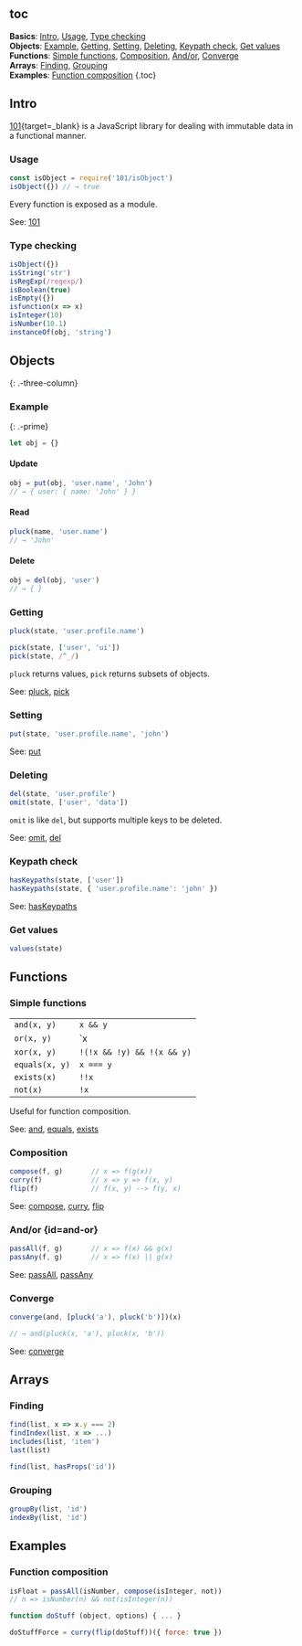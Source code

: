 ## toc

**Basics**: [Intro](#intro), [Usage](#usage), [Type checking](#type-checking)<br>
**Objects**: [Example](#example), [Getting](#getting), [Setting](#setting), [Deleting](#deleting), [Keypath check](#keypath-check), [Get values](#get-values)<br>
**Functions**: [Simple functions](#simple-functions), [Composition](#composition), [And/or](#and-or), [Converge](#converge)<br>
**Arrays**: [Finding](#finding), [Grouping](#grouping)<br>
**Examples**: [Function composition](#function-composition)
{.toc}

## Intro

[101](https://www.npmjs.com/package/101){target=_blank} is a JavaScript library for dealing with immutable data in a functional manner.

### Usage

```js
const isObject = require('101/isObject')
isObject({}) // → true
```

Every function is exposed as a module.

See: [101](https://github.com/tjmehta/101)

### Type checking

```js
isObject({})
isString('str')
isRegExp(/regexp/)
isBoolean(true)
isEmpty({})
isfunction(x => x)
isInteger(10)
isNumber(10.1)
instanceOf(obj, 'string')
```

## Objects
{: .-three-column}

### Example
{: .-prime}

```js
let obj = {}
```

#### Update

```js
obj = put(obj, 'user.name', 'John')
// → { user: { name: 'John' } }
```

#### Read

```js
pluck(name, 'user.name')
// → 'John'
```

#### Delete

```js
obj = del(obj, 'user')
// → { }
```

### Getting

```js
pluck(state, 'user.profile.name')
```

```js
pick(state, ['user', 'ui'])
pick(state, /^_/)
```

`pluck` returns values, `pick` returns subsets of objects.

See:
[pluck](https://github.com/tjmehta/101#pluck),
[pick](https://github.com/tjmehta/101#pick)

### Setting

```js
put(state, 'user.profile.name', 'john')
```

See:
[put](https://github.com/tjmehta/101#put)

### Deleting

```js
del(state, 'user.profile')
omit(state, ['user', 'data'])
```

`omit` is like `del`, but supports multiple keys to be deleted.

See:
[omit](https://github.com/tjmehta/101#omit),
[del](https://github.com/tjmehta/101#del)

### Keypath check

```js
hasKeypaths(state, ['user'])
hasKeypaths(state, { 'user.profile.name': 'john' })
```

See:
[hasKeypaths](https://github.com/tjmehta/101#haskeypaths)

### Get values

```js
values(state)
```

## Functions

### Simple functions

| | |
| --------- | --------- |
| `and(x, y)` | `x && y` |
| `or(x, y)` | `x || y` |
| `xor(x, y)` | `!(!x && !y) && !(x && y)` |
| `equals(x, y)` | `x === y` |
| `exists(x)` | `!!x` |
| `not(x)` | `!x` |

Useful for function composition.

See:
[and](https://github.com/tjmehta/101#and),
[equals](https://github.com/tjmehta/101#equals),
[exists](https://github.com/tjmehta/101#exists)

### Composition

```js
compose(f, g)       // x => f(g(x))
curry(f)            // x => y => f(x, y)
flip(f)             // f(x, y) --> f(y, x)
```

See:
[compose](https://github.com/tjmehta/101#compose),
[curry](https://github.com/tjmehta/101#curry),
[flip](https://github.com/tjmehta/101#flip)

### And/or {id=and-or}

```js
passAll(f, g)       // x => f(x) && g(x)
passAny(f, g)       // x => f(x) || g(x)
```

See:
[passAll](https://github.com/tjmehta/101#passall),
[passAny](https://github.com/tjmehta/101#passany)

### Converge

```js
converge(and, [pluck('a'), pluck('b')])(x)
```

```js
// → and(pluck(x, 'a'), pluck(x, 'b'))
```

See:
[converge](https://github.com/tjmehta/101#converge)

## Arrays

### Finding

```js
find(list, x => x.y === 2)
findIndex(list, x => ...)
includes(list, 'item')
last(list)
```

```js
find(list, hasProps('id'))
```

### Grouping

```js
groupBy(list, 'id')
indexBy(list, 'id')
```

## Examples

### Function composition

```js
isFloat = passAll(isNumber, compose(isInteger, not))
// n => isNumber(n) && not(isInteger(n))
```

```js
function doStuff (object, options) { ... }

doStuffForce = curry(flip(doStuff))({ force: true })
```
